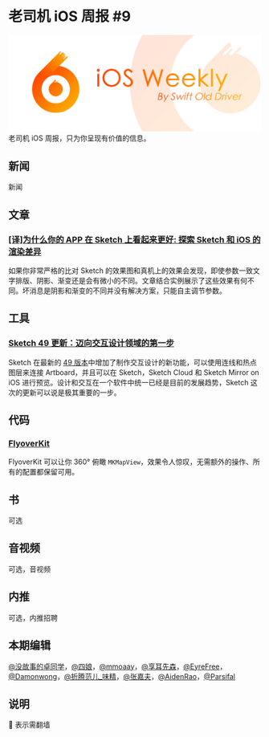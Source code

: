 # 老司机 iOS 周报 #9

![ios-weekly](../assets/ios-weekly.png)
老司机 iOS 周报，只为你呈现有价值的信息。

## 新闻

新闻

## 文章

### [[译]为什么你的 APP 在 Sketch 上看起来更好: 探索 Sketch 和 iOS 的渲染差异](https://juejin.im/post/5a9572575188257a61326630)

如果你非常严格的比对 Sketch 的效果图和真机上的效果会发现，即使参数一致文字排版、阴影、渐变还是会有微小的不同。文章结合实例展示了这些效果有何不同。坏消息是阴影和渐变的不同并没有解决方案，只能自主调节参数。

## 工具

### [Sketch 49 更新：迈向交互设计领域的第一步](https://sspai.com/post/43466)

Sketch 在最新的 [49 版本](https://blog.sketchapp.com/prototyping-libraries-on-sketch-cloud-and-an-official-ios-ui-kit-in-sketch-49-bf090c70796c)中增加了制作交互设计的新功能，可以使用连线和热点图层来连接 Artboard，并且可以在 Sketch，Sketch Cloud 和 Sketch Mirror on iOS 进行预览。设计和交互在一个软件中统一已经是目前的发展趋势，Sketch 这次的更新可以说是极其重要的一步。

## 代码

### [FlyoverKit](https://github.com/SvenTiigi/FlyoverKit)

FlyoverKit 可以让你 360° 俯瞰 `MKMapView`，效果令人惊叹，无需额外的操作、所有的配置都保留可用。

## 书

可选

## 音视频

可选，音视频

## 内推

可选，内推招聘

## 本期编辑

[@没故事的卓同学](https://weibo.com/1926303682/profile)，[@四娘](https://kemchenj.github.io)，[@mmoaay](https://weibo.com/u/1302422271)，[@享耳先森](https://github.com/iblacksun)，[@EyreFree](https://weibo.com/eyrefree777)，[@Damonwong](https://weibo.com/damonone)，[@折腾范儿_味精](http://weibo.com/agvicking)，[@张嘉夫](https://weibo.com/2949394297)，[@AidenRao](https://weibo.com/AidenRao)，[@Parsifal](https://weibo.com/parsifalchang)

## 说明

🚧 表示需翻墙